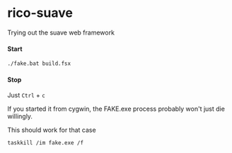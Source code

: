 # rico-suave
Trying out the suave web framework

#### Start
```sh
./fake.bat build.fsx
```

#### Stop
Just `Ctrl` + `c`

If you started it from cygwin, the FAKE.exe process probably won't just die
willingly.

This should work for that case
```sh
taskkill /im fake.exe /f
```
